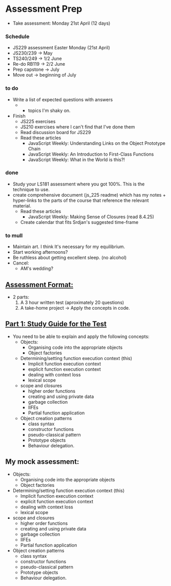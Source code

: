 # Assessment Prep

- Take assessment: Monday 21st April (12 days)

### Schedule

- JS229 assessment Easter Monday (21st April)
- JS230/239 -> May
- TS240/249 -> 1/2 June
- Re-do RB119 -> 2/2 June
- Prep capstone -> July
- Move out -> beginning of July

### to do
  - Write a list of expected questions with answers
    - + topics I'm shaky on.
  - Finish
    - JS225 exercises
    - JS210 exercises where I can't find that I've done them
    - Read discussion board for JS229
    - Read these articles
      - JavaScript Weekly: Understanding Links on the Object Prototype Chain
      - JavaScript Weekly: An Introduction to First-Class Functions
      - JavaScript Weekly: What in the World is this?!

### done
  - Study your LS181 assessment where you got 100%. This is the technique to use.
  - create comprehensive document (js_225 readme) which has my notes + hyper-links to the parts of the course that reference the relevant material.
    - Read these articles
      - JavaScript Weekly: Making Sense of Closures (read 8.4.25)
    - Create calendar that fits Srdjan's suggested time-frame
### to mull
  - Maintain art. I think It's necessary for my equilibrium.
  - Start working afternoons?
  - Be ruthless about getting excellent sleep. (no alcohol)
  - Cancel:
    -  AM's wedding?
 ## [Assessment Format:](https://launchschool.com/lessons/d6ad18da/assignments/b39fe5b1)

- 2 parts:
  1) A 3 hour written test (aproximately 20 questions)
  2) A take-home project -> Apply the concepts in code.

## [Part 1: Study Guide for the Test](https://launchschool.com/lessons/d6ad18da/assignments/588f2f82)

- You need to be able to explain and apply the following concepts:
  - Objects:
    - Organising code into the appropriate objects
    - Object factories
  - Determining/setting function execution context (this)
    - Implicit function execution context
    - explicit function execution context
    - dealing with context loss
    - lexical scope
  - scope and closures
    - higher order functions
    - creating and using private data
    - garbage collection
    - IIFEs
    - Partial function application
  - Object creation patterns
    - class syntax
    - constructor functions
    - pseudo-classical pattern
    - Prototype objects
    - Behaviour delegation.  

## My mock assessment:

- Objects:
  - Organising code into the appropriate objects
  - Object factories
- Determining/setting function execution context (this)
  - Implicit function execution context
  - explicit function execution context
  - dealing with context loss
  - lexical scope
- scope and closures
  - higher order functions
  - creating and using private data
  - garbage collection
  - IIFEs
  - Partial function application
- Object creation patterns
  - class syntax
  - constructor functions
  - pseudo-classical pattern
  - Prototype objects
  - Behaviour delegation.  
